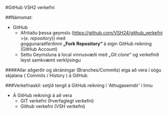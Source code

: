 
#GitHub VSH2 verkefni 

##Námsmat:
*	GitHub
	*	Afritaðu þessa geymslu (https://github.com/VSH24/github_verkefni >(<i>e. repository</i>)) með<br> goggunaraðferðinni <b> „Fork Repository“ </b>  á eigin GitHub reikning (GitHub Account) 
	*	Settu Geymsluna á local vinnusvæði með <i>„Git clone“</i> og verkefnið leyst samkvæmt verklýsingu 


####Allar aðgerðir og skráningar (Branches/Commits) eiga að vera í sögu skjalana ( Commits / History ) á GitHub.

###Verkefnaskil: setjið tengil á GitHub reikning í 'Athugasemdir' í Innu  
*	Á GitHub reikningi á að vera 
	*	GIT verkefni (Þverfaglegt verkefni)
	*	Github verkefni (VSH verkefni)
